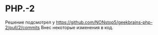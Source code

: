 # PHP.-2
Решение подсмотрел у https://github.com/NONstop5/geekbrains-php-2/pull/2/commits
Внес некоторые изменения в код.

